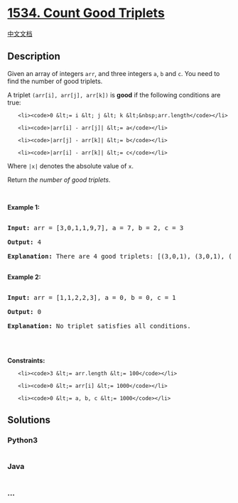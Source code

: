 # [1534. Count Good Triplets](https://leetcode.com/problems/count-good-triplets)

[中文文档](/solution/1500-1599/1534.Count%20Good%20Triplets/README.md)

## Description

<p>Given an array of integers <code>arr</code>, and three integers&nbsp;<code>a</code>,&nbsp;<code>b</code>&nbsp;and&nbsp;<code>c</code>. You need to find the number of good triplets.</p>

<p>A triplet <code>(arr[i], arr[j], arr[k])</code>&nbsp;is <strong>good</strong> if the following conditions are true:</p>

<ul>

    <li><code>0 &lt;= i &lt; j &lt; k &lt;&nbsp;arr.length</code></li>

    <li><code>|arr[i] - arr[j]| &lt;= a</code></li>

    <li><code>|arr[j] - arr[k]| &lt;= b</code></li>

    <li><code>|arr[i] - arr[k]| &lt;= c</code></li>

</ul>

<p>Where <code>|x|</code> denotes the absolute value of <code>x</code>.</p>

<p>Return<em> the number of good triplets</em>.</p>

<p>&nbsp;</p>

<p><strong>Example 1:</strong></p>

<pre>

<strong>Input:</strong> arr = [3,0,1,1,9,7], a = 7, b = 2, c = 3

<strong>Output:</strong> 4

<strong>Explanation:</strong>&nbsp;There are 4 good triplets: [(3,0,1), (3,0,1), (3,1,1), (0,1,1)].

</pre>

<p><strong>Example 2:</strong></p>

<pre>

<strong>Input:</strong> arr = [1,1,2,2,3], a = 0, b = 0, c = 1

<strong>Output:</strong> 0

<strong>Explanation: </strong>No triplet satisfies all conditions.

</pre>

<p>&nbsp;</p>

<p><strong>Constraints:</strong></p>

<ul>

    <li><code>3 &lt;= arr.length &lt;= 100</code></li>

    <li><code>0 &lt;= arr[i] &lt;= 1000</code></li>

    <li><code>0 &lt;= a, b, c &lt;= 1000</code></li>

</ul>

## Solutions

<!-- tabs:start -->

### **Python3**

```python

```

### **Java**

```java

```

### **...**

```

```

<!-- tabs:end -->
